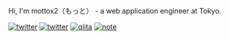 Hi, I'm mottox2（もっと） - a web application engineer at Tokyo.

[![twitter](https://img.shields.io/badge/blog-mottox2.com-lightgray)](https://mottox2.com/)
[![twitter](https://img.shields.io/badge/twitter-mottox2-blue)](https://twitter.com/mottox2)
[![qiita](https://img.shields.io/badge/qiita-mottox2-brightgreen)](https://qiita.com/mottox2)
[![note](https://img.shields.io/badge/note-mottox2-green)](https://note.com/mottox2)

<!--
**mottox2/mottox2** is a ✨ _special_ ✨ repository because its `README.md` (this file) appears on your GitHub profile.

Here are some ideas to get you started:

- 🔭 I’m currently working on ...
- 🌱 I’m currently learning ...
- 👯 I’m looking to collaborate on ...
- 🤔 I’m looking for help with ...
- 💬 Ask me about ...
- 📫 How to reach me: ...
- 😄 Pronouns: ...
- ⚡ Fun fact: ...
-->
